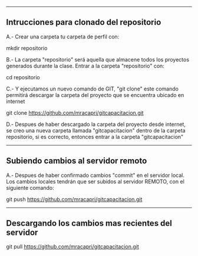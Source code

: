 -------------------------------
Intrucciones para clonado del repositorio
---------------------------------

A.- Crear una carpeta tu carpeta de perfil con:

mkdir repositorio

B.- La carpeta "repositorio" será aquella que almacene todos los proyectos generados durante la clase.
Entrar a la carpeta "repositorio" con:

cd repositorio

C.- Y ejecutamos un nuevo comando de GIT, "git clone" este comando permitirá descargar
la carpeta del proyecto que se encuentra ubicado en internet

git clone https://github.com/mracapri/gitcapacitacion.git

D.- Despues de haber descargado la carpeta del proyecto desde internet, se creo una nueva carpeta
llamada "gitcapacitacion" dentro de la carpeta repositorio, si es correcto, entonces entrar a 
la carpeta "gitcapacitacion"

---------------------------------------
Subiendo cambios al servidor remoto
--------------------------------------

A.- Despues de haber confirmado cambios "commit" en el servidor local. Los cambios locales tendrán que ser subidos al servidor REMOTO, con el siguiente comando:

git push https://github.com/mracapri/gitcapacitacion.git

------------------------------------
Descargando los cambios mas recientes del servidor
-----------------------------------

git pull https://github.com/mracapri/gitcapacitacion.git




